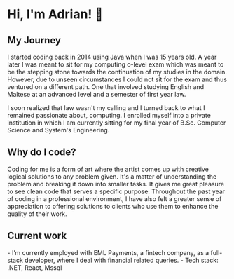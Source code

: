 ### <h1>Hi, I'm Adrian! 👋 </h1>

<h2>My Journey</h2>

I started coding back in 2014 using Java when I was 15 years old. A year later I was meant to sit for my computing o-level exam which was meant to be the stepping stone towards the continuation of my studies in the domain. However, due to unseen circumstances I could not sit for the exam and thus ventured on a different path. One that involved studying English and Maltese at an advanced level and a semester of first year law. 

I soon realized that law wasn't my calling and I turned back to what I remained passionate about, computing. I enrolled myself into a private institution in which I am currently sitting for my final year of B.Sc. Computer Science and System's Engineering. 

<h2>Why do I code?</h2>

Coding for me is a form of art where the artist comes up with creative logical solutions to any problem given. It's a matter of understanding the problem and breaking it down into smaller tasks. It gives me great pleasure to see clean code that serves a specific purpose. Throughout the past year of coding in a professional environment, I have also felt a greater sense of appreciation to offering solutions to clients who use them to enhance the quality of their work.

<h2>Current work</h2>
- I’m currently employed with EML Payments, a fintech company, as a full-stack developer, where I deal with financial related queries.
- Tech stack: .NET, React, Mssql

